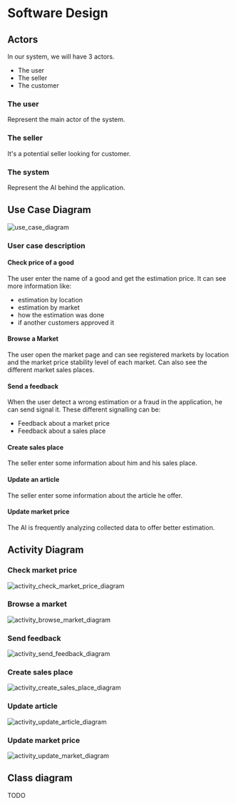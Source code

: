# Software Design

## Actors
In our system, we will have 3 actors.

- The user
- The seller
- The customer

### The user
Represent the main actor of the system.

### The seller
It's a potential seller looking for customer.

### The system
Represent the AI behind the application.


## Use Case Diagram
![use_case_diagram](img/use_case.png)

### User case description

#### Check price of a good
The user enter the name of a good and get the estimation price.
It can see more information like:

- estimation by location
- estimation by market
- how the estimation was done
- if another customers approved it

#### Browse a Market
The user open the market page and can see registered markets by location and the market price stability level of each market.
Can also see the different market sales places.

#### Send a feedback
When the user detect a wrong estimation or a fraud in the application, he can send signal it.
These different signalling can be:

- Feedback about a market price
- Feedback about a sales place

#### Create sales place
The seller enter some information about him and his sales place.

#### Update an article
The seller enter some information about the article he offer.

#### Update market price
The AI is frequently analyzing collected data to offer better estimation.


## Activity Diagram

### Check market price
![activity_check_market_price_diagram](img/activity_check_market_price.png)

### Browse a market
![activity_browse_market_diagram](img/activity_browse_market.png)

### Send feedback
![activity_send_feedback_diagram](img/activity_send_feedback.png)

### Create sales place
![activity_create_sales_place_diagram](img/activity_create_sales_place.png)

### Update article
![activity_update_article_diagram](img/activity_update_article.png)

### Update market price
![activity_update_market_diagram](img/activity_update_market.png)


## Class diagram
TODO